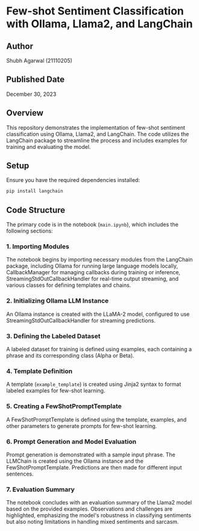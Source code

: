 # Few-shot Sentiment Classification with Ollama, Llama2, and LangChain

## Author
Shubh Agarwal (21110205)

## Published Date
December 30, 2023

## Overview
This repository demonstrates the implementation of few-shot sentiment classification using Ollama, Llama2, and LangChain. The code utilizes the LangChain package to streamline the process and includes examples for training and evaluating the model.

## Setup
Ensure you have the required dependencies installed:
```bash
pip install langchain
```

## Code Structure
The primary code is in the notebook (`main.ipynb`), which includes the following sections:

### 1. Importing Modules
The notebook begins by importing necessary modules from the LangChain package, including Ollama for running large language models locally, CallbackManager for managing callbacks during training or inference, StreamingStdOutCallbackHandler for real-time output streaming, and various classes for defining templates and chains.

### 2. Initializing Ollama LLM Instance
An Ollama instance is created with the LLaMA-2 model, configured to use StreamingStdOutCallbackHandler for streaming predictions.

### 3. Defining the Labeled Dataset
A labeled dataset for training is defined using examples, each containing a phrase and its corresponding class (Alpha or Beta).

### 4. Template Definition
A template (`example_template`) is created using Jinja2 syntax to format labeled examples for few-shot learning.

### 5. Creating a FewShotPromptTemplate
A FewShotPromptTemplate is defined using the template, examples, and other parameters to generate prompts for few-shot learning.

### 6. Prompt Generation and Model Evaluation
Prompt generation is demonstrated with a sample input phrase. The LLMChain is created using the Ollama instance and the FewShotPromptTemplate. Predictions are then made for different input sentences.

### 7. Evaluation Summary
The notebook concludes with an evaluation summary of the Llama2 model based on the provided examples. Observations and challenges are highlighted, emphasizing the model's robustness in classifying sentiments but also noting limitations in handling mixed sentiments and sarcasm.
